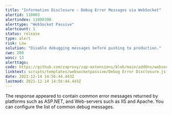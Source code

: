 ```yaml
---
title: "Information Disclosure - Debug Error Messages via WebSocket"
alertid: 110003
alertindex: 11000300
alerttype: "WebSocket Passive"
alertcount: 1
status: release
type: alert
risk: Low
solution: "Disable debugging messages before pushing to production."
cwe: 200
wasc: 13
alerttags: 
code: https://github.com/zaproxy/zap-extensions/blob/main/addOns/websocket/src/main/zapHomeFiles/scripts/templates/websocketpassive/Debug%20Error%20Disclosure.js
linktext: scripts/templates/websocketpassive/Debug Error Disclosure.js
date: 2021-12-14 14:56:44.443Z
lastmod: 2021-12-14 14:56:44.443Z
---
```

The response appeared to contain common error messages returned by platforms such as ASP.NET, and Web-servers such as IIS and Apache. You can configure the list of common debug messages.
